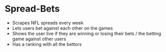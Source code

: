 # Spread-Bets
- Scrapes NFL spreads every week
- Lets users bet against each other on the games
- Shows the user live if they are winning or losing their bets / the betting game against other users
- Has a ranking with all the bettors
